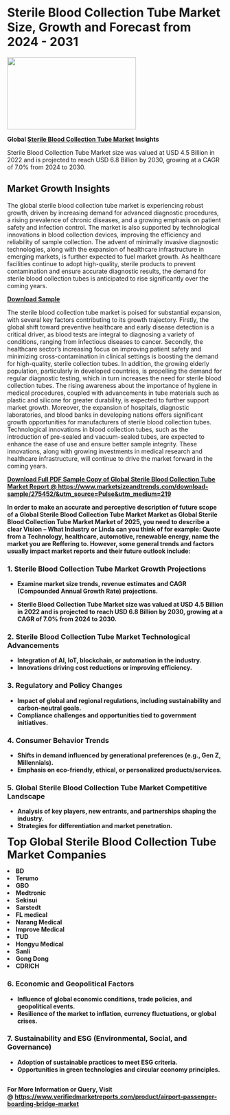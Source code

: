 <H1>Sterile Blood Collection Tube Market Size, Growth and Forecast from 2024 - 2031</H1><img class="aligncenter size-medium wp-image-584254" src="https://thirdeyenews.in/wp-content/uploads/2024/09/Global-Market-Research-300x168.jpeg" alt="" width="300" height="168" /><p><strong>Global&nbsp;<a href="https://www.marketsizeandtrends.com/download-sample/275452/&amp;utm_source=Pulse&amp;utm_medium=219">Sterile Blood Collection Tube Market</a> Insights</strong></p><p>Sterile Blood Collection Tube Market size was valued at USD 4.5 Billion in 2022 and is projected to reach USD 6.8 Billion by 2030, growing at a CAGR of 7.0% from 2024 to 2030.</p><p><h2>Market Growth Insights</h2> <p>The global sterile blood collection tube market is experiencing robust growth, driven by increasing demand for advanced diagnostic procedures, a rising prevalence of chronic diseases, and a growing emphasis on patient safety and infection control. The market is also supported by technological innovations in blood collection devices, improving the efficiency and reliability of sample collection. The advent of minimally invasive diagnostic technologies, along with the expansion of healthcare infrastructure in emerging markets, is further expected to fuel market growth. As healthcare facilities continue to adopt high-quality, sterile products to prevent contamination and ensure accurate diagnostic results, the demand for sterile blood collection tubes is anticipated to rise significantly over the coming years.</p> <p><strong><a href="#">Download Sample</a></strong></p> <p>The sterile blood collection tube market is poised for substantial expansion, with several key factors contributing to its growth trajectory. Firstly, the global shift toward preventive healthcare and early disease detection is a critical driver, as blood tests are integral to diagnosing a variety of conditions, ranging from infectious diseases to cancer. Secondly, the healthcare sector’s increasing focus on improving patient safety and minimizing cross-contamination in clinical settings is boosting the demand for high-quality, sterile collection tubes. In addition, the growing elderly population, particularly in developed countries, is propelling the demand for regular diagnostic testing, which in turn increases the need for sterile blood collection tubes. The rising awareness about the importance of hygiene in medical procedures, coupled with advancements in tube materials such as plastic and silicone for greater durability, is expected to further support market growth. Moreover, the expansion of hospitals, diagnostic laboratories, and blood banks in developing nations offers significant growth opportunities for manufacturers of sterile blood collection tubes. Technological innovations in blood collection tubes, such as the introduction of pre-sealed and vacuum-sealed tubes, are expected to enhance the ease of use and ensure better sample integrity. These innovations, along with growing investments in medical research and healthcare infrastructure, will continue to drive the market forward in the coming years. <p><strong><a href="#"></p><p><span class=""><strong>Download Full PDF Sample Copy of Global Sterile Blood Collection Tube Market Report</strong> @ <a href="https://www.marketsizeandtrends.com/download-sample/275452/&amp;utm_source=Pulse&amp;utm_medium=219" target="_blank">https://www.marketsizeandtrends.com/download-sample/275452/&amp;utm_source=Pulse&amp;utm_medium=219</a></span></p><p>In order to make an accurate and perceptive description of future scope of a Global&nbsp;Sterile Blood Collection Tube Market Market as Global&nbsp;Sterile Blood Collection Tube Market Market of 2025, you need to describe a clear Vision &ndash; What Industry or Linda can you think of for example: Quote from a Technology, healthcare, automotive, renewable energy, name the market you are Reffering to. However, some general trends and factors usually impact market reports and their future outlook include:</p><h3>1.&nbsp;<strong>Sterile Blood Collection Tube Market Growth Projections</strong></h3><ul><li>Examine market size trends, revenue estimates and CAGR (Compounded Annual Growth Rate) projections.</li><li><p>Sterile Blood Collection Tube Market size was valued at USD 4.5 Billion in 2022 and is projected to reach USD 6.8 Billion by 2030, growing at a CAGR of 7.0% from 2024 to 2030.</p></li></ul><h3>2.&nbsp;<strong>Sterile Blood Collection Tube Market Technological Advancements</strong></h3><ul><li>Integration of AI, IoT, blockchain, or automation in the industry.</li><li>Innovations driving cost reductions or improving efficiency.</li></ul><h3>3.&nbsp;<strong>Regulatory and Policy Changes</strong></h3><ul><li>Impact of global and regional regulations, including sustainability and carbon-neutral goals.</li><li>Compliance challenges and opportunities tied to government initiatives.</li></ul><h3>4.&nbsp;<strong>Consumer Behavior Trends</strong></h3><ul><li>Shifts in demand influenced by generational preferences (e.g., Gen Z, Millennials).</li><li>Emphasis on eco-friendly, ethical, or personalized products/services.</li></ul><h3>5.&nbsp;<strong>Global Sterile Blood Collection Tube Market Competitive Landscape</strong></h3><ul><li>Analysis of key players, new entrants, and partnerships shaping the industry.</li><li>Strategies for differentiation and market penetration.</li></ul><p data-pm-slice="1 1 []"><span style="color: inherit; font-family: inherit; font-size: 25px;">Top Global Sterile Blood Collection Tube Market Companies</span></p><div class="" data-test-id=""><p><li>BD</li><li> Terumo</li><li> GBO</li><li> Medtronic</li><li> Sekisui</li><li> Sarstedt</li><li> FL medical</li><li> Narang Medical</li><li> Improve Medical</li><li> TUD</li><li> Hongyu Medical</li><li> Sanli</li><li> Gong Dong</li><li> CDRICH</li></p></div><h3>6.&nbsp;<strong>Economic and Geopolitical Factors</strong></h3><ul><li>Influence of global economic conditions, trade policies, and geopolitical events.</li><li>Resilience of the market to inflation, currency fluctuations, or global crises.</li></ul><h3>7.&nbsp;<strong>Sustainability and ESG (Environmental, Social, and Governance)</strong></h3><ul><li>Adoption of sustainable practices to meet ESG criteria.</li><li>Opportunities in green technologies and circular economy principles.</li></ul><h2><strong style="font-size: 14px;">For More Information or Query, Visit @&nbsp;</strong><a style="background-color: #ffffff; font-size: 14px;" href="https://www.marketsizeandtrends.com/report/sterile-blood-collection-tube-market/" target="_blank">https://www.verifiedmarketreports.com/product/airport-passenger-boarding-bridge-market</a></h2>
